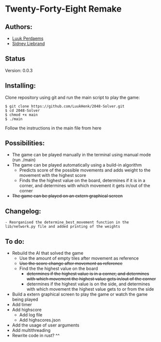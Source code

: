 # Twenty-Forty-Eight **Remake**

## Authors:
- [Luuk Perdaems](https://github.com/LuukHenk)
- [Sidney Liebrand](https://github.com/SidOfc)

## Status
Version: 0.0.3

## Installing:
Clone repository using git and run the main script to play the game:
```
$ git clone https://github.com/LuukHenk/2048-Solver.git
$ cd 2048-Solver
$ chmod +x main
$ ./main
```
Follow the instructions in the main file from here

## Possibilities:
- The game can be played manually in the terminal using manual mode (run ./main)
- The game can be played automatically using a build-in algorithm
    - Predicts score of the possible movements and adds weight to the movement with the highest score
    - Finds the the highest value on the board, determines if it is in a corner, and determines with which movement it gets in/out of the corner
- ~~The game can be played on an extern graphical screen~~

## Changelog:
    - Reorganised the determine_best_movement function in the lib/network.py file and added printing of the weights

## To do:
- Rebuild the AI that solved the game
    - Use the amount of empty tiles after movement as reference
    - ~~Use the score change after movement as reference~~
    - Find the the highest value on the board
        - ~~determines if the highest value is in a corner, and determines with which movement the highest value gets in/out of the corner~~
        - determines if the highest value is on the side, and determines with which movement the highest value gets to or from the side
- Build a extern graphical screen to play the game or watch the game being played
- Add timer
- Add highscore
    - Add log file
    - Add highscores.json
- Add the usage of user arguments
- Add multithreading
- Rewrite code in rust? ^^


